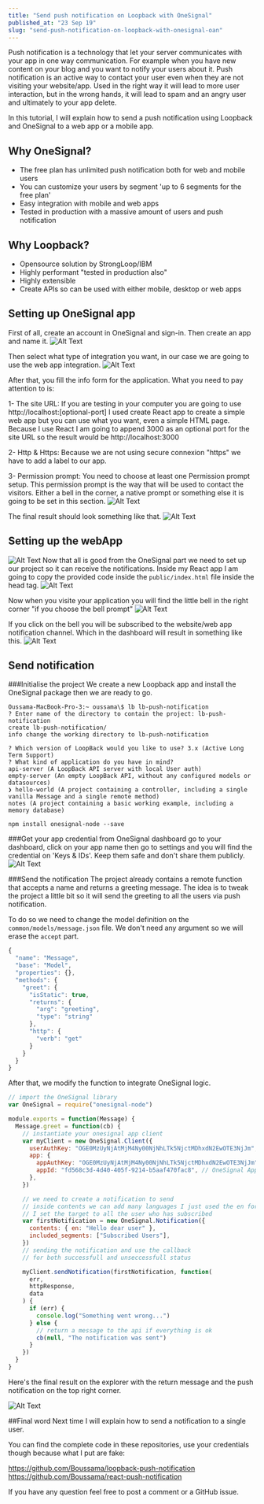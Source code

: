 ```yaml
---
title: "Send push notification on Loopback with OneSignal"
published_at: "23 Sep 19"
slug: "send-push-notification-on-loopback-with-onesignal-oan"
---
```


Push notification is a technology that let your server communicates with your app in one way communication.
For example when you have new content on your blog and you want to notify your users about it.
Push notification is an active way to contact your user even when they are not visiting your website/app.
Used in the right way it will lead to more user interaction, but in the wrong hands, it will lead to spam and an angry user and ultimately to your app delete.

In this tutorial, I will explain how to send a push notification using Loopback and OneSignal to a web app or a mobile app.

## Why OneSignal?

- The free plan has unlimited push notification both for web and mobile users
- You can customize your users by segment 'up to 6 segments for the free plan'
- Easy integration with mobile and web apps
- Tested in production with a massive amount of users and push notification

## Why Loopback?

- Opensource solution by StrongLoop/IBM
- Highly performant "tested in production also"
- Highly extensible
- Create APIs so can be used with either mobile, desktop or web apps

## Setting up OneSignal app

First of all, create an account in OneSignal and sign-in.
Then create an app and name it.
![Alt Text](https://thepracticaldev.s3.amazonaws.com/i/n8ct7zzbn0tzj8muyu1l.png)

Then select what type of integration you want, in our case we are going to use the web app integration.
![Alt Text](https://thepracticaldev.s3.amazonaws.com/i/2ctcb4imxakpxoii6d24.png)

After that, you fill the info form for the application.
What you need to pay attention to is:

1- The site URL:
If you are testing in your computer you are going to use http://localhost:[optional-port]
I used create React app to create a simple web app but you can use what you want, even a simple HTML page.
Because I use React I am going to append 3000 as an optional port for the site URL so the result would be http://localhost:3000

2- Http & Https:
Because we are not using secure connexion "https" we have to add a label to our app.

3- Permission prompt:
You need to choose at least one Permission prompt setup.
This permission prompt is the way that will be used to contact the visitors.
Either a bell in the corner, a native prompt or something else it is going to be set in this section.
![Alt Text](https://thepracticaldev.s3.amazonaws.com/i/qnh397tbe1ct1idfip19.png)

The final result should look something like that.
![Alt Text](https://thepracticaldev.s3.amazonaws.com/i/ri7gdsofcow8zro0dhjt.jpg)

## Setting up the webApp

![Alt Text](https://thepracticaldev.s3.amazonaws.com/i/kxhq2cok6re8y3ym2x7e.png)
Now that all is good from the OneSignal part we need to set up our project so it can receive the notifications.
Inside my React app I am going to copy the provided code inside the `public/index.html` file inside the head tag.
![Alt Text](https://thepracticaldev.s3.amazonaws.com/i/c67ffnjnvqirzcozsb79.png)

Now when you visite your application you will find the little bell in the right corner "if you choose the bell prompt"
![Alt Text](https://thepracticaldev.s3.amazonaws.com/i/nrb6k5i794d7yovgy600.png)

If you click on the bell you will be subscribed to the website/web app notification channel. Which in the dashboard will result in something like this.
![Alt Text](https://thepracticaldev.s3.amazonaws.com/i/bb7i18zbzgmybenqg0ck.png)

## Send notification

###Initialise the project
We create a new Loopback app and install the OneSignal package then we are ready to go.

```shell
Oussama-MacBook-Pro-3:~ oussama\$ lb lb-push-notification
? Enter name of the directory to contain the project: lb-push-notification
create lb-push-notification/
info change the working directory to lb-push-notification

? Which version of LoopBack would you like to use? 3.x (Active Long Term Support)
? What kind of application do you have in mind?
api-server (A LoopBack API server with local User auth)
empty-server (An empty LoopBack API, without any configured models or datasources)
❯ hello-world (A project containing a controller, including a single vanilla Message and a single remote method)
notes (A project containing a basic working example, including a memory database)
```

`npm install onesignal-node --save`

###Get your app credential from OneSignal dashboard
go to your dashboard, click on your app name then go to settings and you will find the credential on 'Keys & IDs'.
Keep them safe and don't share them publicly.
![Alt Text](https://thepracticaldev.s3.amazonaws.com/i/ysbcdmid7bc97frbabge.png)

###Send the notification
The project already contains a remote function that accepts a name and returns a greeting message.
The idea is to tweak the project a little bit so it will send the greeting to all the users via push notification.

To do so we need to change the model definition on the `common/models/message.json` file.
We don't need any argument so we will erase the `accept` part.

```javascript
{
  "name": "Message",
  "base": "Model",
  "properties": {},
  "methods": {
    "greet": {
      "isStatic": true,
      "returns": {
        "arg": "greeting",
        "type": "string"
      },
      "http": {
        "verb": "get"
      }
    }
  }
}
```

After that, we modify the function to integrate OneSignal logic.

```javascript
// import the OneSignal library
var OneSignal = require("onesignal-node")

module.exports = function(Message) {
  Message.greet = function(cb) {
    // instantiate your onesignal app client
    var myClient = new OneSignal.Client({
      userAuthKey: "OGE0MzUyNjAtMjM4Ny00NjNhLTk5NjctMDhxdN2EwOTE3NjJm", // REST API Key
      app: {
        appAuthKey: "OGE0MzUyNjAtMjM4Ny00NjNhLTk5NjctMDhxdN2EwOTE3NjJm", // REST API Key
        appId: "fd568c3d-4d40-405f-9214-b5aaf470fac8", // OneSignal App ID
      },
    })

    // we need to create a notification to send
    // inside contents we can add many languages I just used the en for English
    // I set the target to all the user who has subscribed
    var firstNotification = new OneSignal.Notification({
      contents: { en: "Hello dear user" },
      included_segments: ["Subscribed Users"],
    })
    // sending the notification and use the callback
    // for both successfull and unseccessfull status

    myClient.sendNotification(firstNotification, function(
      err,
      httpResponse,
      data
    ) {
      if (err) {
        console.log("Something went wrong...")
      } else {
        // return a message to the api if everything is ok
        cb(null, "The notification was sent")
      }
    })
  }
}
```

Here's the final result on the explorer with the return message and the push notification on the top right corner.

![Alt Text](https://thepracticaldev.s3.amazonaws.com/i/wvdwmcrl51wioshm4mhe.png)

##Final word
Next time I will explain how to send a notification to a single user.

You can find the complete code in these repositories, use your credentials though because what I put are fake:

https://github.com/Boussama/loopback-push-notification  
https://github.com/Boussama/react-push-notification

If you have any question feel free to post a comment or a GitHub issue.
